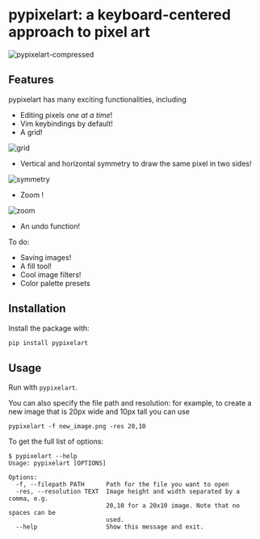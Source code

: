 # pypixelart: a keyboard-centered approach to pixel art

![pypixelart-compressed](https://user-images.githubusercontent.com/38195951/131579379-96c7e154-b8d4-4800-863e-4f1d541d1764.gif)

## Features
pypixelart has many exciting functionalities, including
- Editing pixels *one at a time*!
- Vim keybindings by default!
- A grid!

![grid](https://user-images.githubusercontent.com/38195951/131271151-3093ee75-ef13-4c6c-9391-73519b19b572.gif)

- Vertical and horizontal symmetry to draw the same pixel in two sides!

![symmetry](https://user-images.githubusercontent.com/38195951/131271153-93a452fa-ca09-4a43-b62f-decb9c8d9899.gif)

- Zoom !

![zoom](https://user-images.githubusercontent.com/38195951/131271152-319d9213-5753-49b2-a5c5-241e39153c02.gif)

- An undo function!

To do:
- Saving images!
- A fill tool!
- Cool image filters!
- Color palette presets

## Installation

Install the package with:
```sh
pip install pypixelart
```

## Usage

Run with `pypixelart`.

You can also specify the file path and resolution: for example, to create a new image that is 20px wide and 10px tall you can use

```
pypixelart -f new_image.png -res 20,10
```
To get the full list of options:

```
$ pypixelart --help
Usage: pypixelart [OPTIONS]

Options:
  -f, --filepath PATH      Path for the file you want to open
  -res, --resolution TEXT  Image height and width separated by a comma, e.g.
                           20,10 for a 20x10 image. Note that no spaces can be
                           used.
  --help                   Show this message and exit.
```
